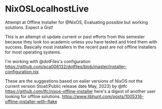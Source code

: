 # NixOSLocalhostLive
Attempt at Offline Installer for @NixOS, Evaluating possible but working solutions. Expect a Gist!

This is an attempt ot update current or past efforts from this semester because they look too academic unless you have tested and tried them with success.
Basically most installers in the recent past are not offline installers for most operating systems.

I'm working with @dotFiles's configuration
https://github.com/pca006132/dotfiles/blob/master/installer-configuration.nix

These are the suggestions based on ealier versions of NixOS not the current version Stoat(Public release date May, 2023) 
by @tfc https://github.com/tfc/nixos-offline-installer here's a digest of another user looking for offline solutions. https://www.libhunt.com/posts/1005316-offline-installer-with-flake

